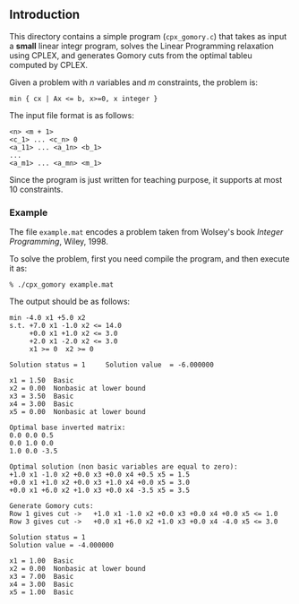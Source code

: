 ## Introduction
This directory contains a simple program (`cpx_gomory.c`) that takes as input a **small** linear integr program, solves the Linear Programming relaxation using CPLEX, and generates Gomory cuts from the optimal tableu computed by CPLEX.

Given a problem with _n_ variables and _m_ constraints, the problem is:

	min { cx | Ax <= b, x>=0, x integer }

The input file format is as follows:

	<n> <m + 1>
	<c_1> ... <c_n> 0
	<a_11> ... <a_1n> <b_1>
	...
	<a_m1> ... <a_mn> <m_1>

Since the program is just written for teaching purpose, it supports at most 10 constraints.

### Example
The file `example.mat` encodes a problem taken from Wolsey's book *Integer Programming*, Wiley, 1998.

To solve the problem, first you need compile the program, and then execute it as:

	% ./cpx_gomory example.mat

The output should be as follows:

	min -4.0 x1 +5.0 x2 
	s.t. +7.0 x1 -1.0 x2 <= 14.0
	     +0.0 x1 +1.0 x2 <= 3.0
	     +2.0 x1 -2.0 x2 <= 3.0
	     x1 >= 0  x2 >= 0  

	Solution status = 1     Solution value  = -6.000000

	x1 = 1.50  Basic
	x2 = 0.00  Nonbasic at lower bound
	x3 = 3.50  Basic
	x4 = 3.00  Basic
	x5 = 0.00  Nonbasic at lower bound

	Optimal base inverted matrix:
	0.0 0.0 0.5 
	0.0 1.0 0.0 
	1.0 0.0 -3.5 

	Optimal solution (non basic variables are equal to zero):
	+1.0 x1 -1.0 x2 +0.0 x3 +0.0 x4 +0.5 x5 = 1.5
	+0.0 x1 +1.0 x2 +0.0 x3 +1.0 x4 +0.0 x5 = 3.0
	+0.0 x1 +6.0 x2 +1.0 x3 +0.0 x4 -3.5 x5 = 3.5

	Generate Gomory cuts:
	Row 1 gives cut ->   +1.0 x1 -1.0 x2 +0.0 x3 +0.0 x4 +0.0 x5 <= 1.0
	Row 3 gives cut ->   +0.0 x1 +6.0 x2 +1.0 x3 +0.0 x4 -4.0 x5 <= 3.0

	Solution status = 1
	Solution value = -4.000000

	x1 = 1.00  Basic
	x2 = 0.00  Nonbasic at lower bound
	x3 = 7.00  Basic
	x4 = 3.00  Basic
	x5 = 1.00  Basic
